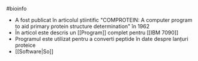 #bioinfo 
- A fost  publicat în articolul știintific "COMPROTEIN: A computer program to aid primary protein structure determination"  în 1962 
- În articol este  descris un [[Program]] complet pentru [[IBM 7090]] 
- Programul este utilizat pentru a converti peptide în date despre lanțuri proteice
- [[Software|So]]